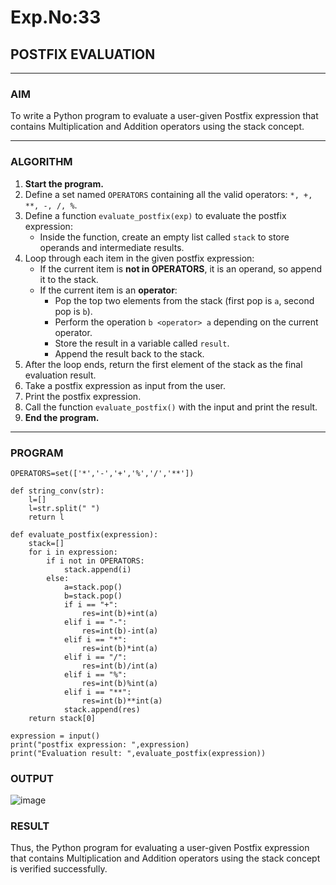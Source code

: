 # Exp.No:33  
## POSTFIX EVALUATION

---

### AIM  
To write a Python program to evaluate a user-given Postfix expression that contains Multiplication and Addition operators using the stack concept.

---

### ALGORITHM

1. **Start the program.**
2. Define a set named `OPERATORS` containing all the valid operators: `*, +, **, -, /, %`.
3. Define a function `evaluate_postfix(exp)` to evaluate the postfix expression:
   - Inside the function, create an empty list called `stack` to store operands and intermediate results.
4. Loop through each item in the given postfix expression:
   - If the current item is **not in OPERATORS**, it is an operand, so append it to the stack.
   - If the current item is an **operator**:
     - Pop the top two elements from the stack (first pop is `a`, second pop is `b`).
     - Perform the operation `b <operator> a` depending on the current operator.
     - Store the result in a variable called `result`.
     - Append the result back to the stack.
5. After the loop ends, return the first element of the stack as the final evaluation result.
6. Take a postfix expression as input from the user.
7. Print the postfix expression.
8. Call the function `evaluate_postfix()` with the input and print the result.
9. **End the program.**

---

### PROGRAM

```
OPERATORS=set(['*','-','+','%','/','**']) 

def string_conv(str):
    l=[]
    l=str.split(" ")
    return l
    
def evaluate_postfix(expression):
    stack=[]
    for i in expression:
        if i not in OPERATORS:
            stack.append(i)
        else:
            a=stack.pop()
            b=stack.pop()
            if i == "+":
                res=int(b)+int(a)
            elif i == "-":
                res=int(b)-int(a)
            elif i == "*":
                res=int(b)*int(a)
            elif i == "/":
                res=int(b)/int(a)
            elif i == "%":
                res=int(b)%int(a)
            elif i == "**":
                res=int(b)**int(a)  
            stack.append(res)    
    return stack[0]        

expression = input()
print("postfix expression: ",expression)
print("Evaluation result: ",evaluate_postfix(expression))
```

### OUTPUT

![image](https://github.com/user-attachments/assets/8cf1ac4b-07db-44cf-937f-a5766386a2d3)

### RESULT

Thus, the Python program for evaluating a user-given Postfix expression that contains Multiplication and Addition operators using the stack concept is verified successfully.

